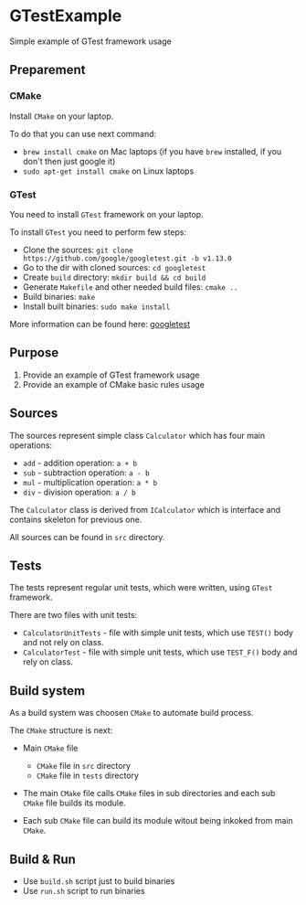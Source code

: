 # GTestExample
Simple example of GTest framework usage

## Preparement

### CMake

Install `CMake` on your laptop.

To do that you can use next command:
- `brew install cmake` on Mac laptops (if you have `brew` installed, if you don't then just google it)
- `sudo apt-get install cmake` on Linux laptops

### GTest

You need to install `GTest` framework on your laptop.

To install `GTest` you need to perform few steps:

- Clone the sources: `git clone https://github.com/google/googletest.git -b v1.13.0`
- Go to the dir with cloned sources: `cd googletest`
- Create `build` directory: `mkdir build && cd build`
- Generate `Makefile` and other needed build files: `cmake ..`
- Build binaries: `make`
- Install built binaries: `sudo make install`

More information can be found here: [googletest](https://github.com/google/googletest/blob/main/googletest/README.md)

## Purpose

1. Provide an example of GTest framework usage
2. Provide an example of CMake basic rules usage

## Sources

The sources represent simple class `Calculator` which has four main operations:
- `add` - addition operation: `a + b`
- `sub` - subtraction operation: `a - b`
- `mul` - multiplication operation: `a * b`
- `div` - division operation: `a / b`

The `Calculator` class is derived from `ICalculator` which is interface and contains skeleton for previous one.

All sources can be found in `src` directory.

## Tests

The tests represent regular unit tests, which were written, using `GTest` framework.

There are two files with unit tests:
- `CalculatorUnitTests` - file with simple unit tests, which use `TEST()` body and not rely on class.
- `CalculatorTest` - file with simple unit tests, which use `TEST_F()` body and rely on class.

## Build system

As a build system was choosen `CMake` to automate build process.

The `CMake` structure is next:
- Main `CMake` file
  - `CMake` file in `src` directory
  - `CMake` file in `tests` directory

- The main `CMake` file calls `CMake` files in sub directories and each sub `CMake` file builds its module.
- Each sub `CMake` file can build its module witout being inkoked from main `CMake`.

## Build & Run

- Use `build.sh` script just to build binaries
- Use `run.sh` script to run binaries
